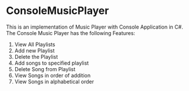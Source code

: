 # ConsoleMusicPlayer

This is an implementation of Music Player with Console Application in C#.
The Console Music Player has the following Features:
1. View All Playlists
2. Add new Playlist
3. Delete the Playlist
4. Add songs to specified playlist
5. Delete Song from Playlist
6. View Songs in order of addition
7. View Songs in alphabetical order
